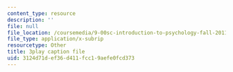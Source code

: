 ```yaml
---
content_type: resource
description: ''
file: null
file_location: /coursemedia/9-00sc-introduction-to-psychology-fall-2011/3124d71def36d411fcc19aefe0fcd373_yBYebcVw8Zk.srt
file_type: application/x-subrip
resourcetype: Other
title: 3play caption file
uid: 3124d71d-ef36-d411-fcc1-9aefe0fcd373
---
```

